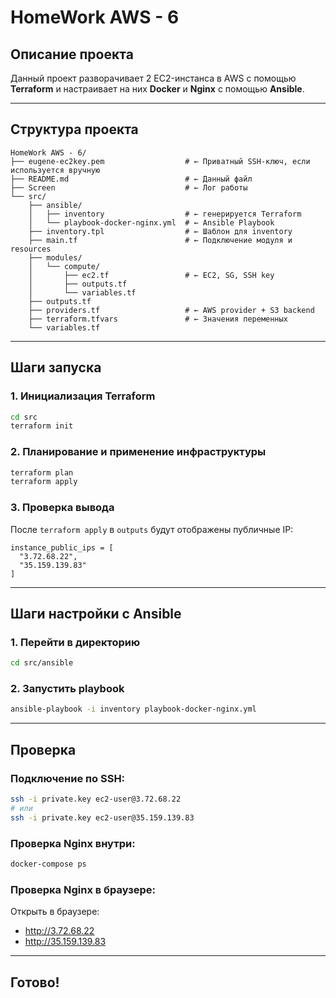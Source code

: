 # HomeWork AWS - 6

## Описание проекта

Данный проект разворачивает 2 EC2-инстанса в AWS с помощью **Terraform** и настраивает на них **Docker** и **Nginx** с помощью **Ansible**.

---

## Структура проекта

```
HomeWork AWS - 6/
├── eugene-ec2key.pem                  # ← Приватный SSH-ключ, если используется вручную
├── README.md                          # ← Данный файл
├── Screen                             # ← Лог работы
└── src/
    ├── ansible/
    │   ├── inventory                  # ← генерируется Terraform
    │   └── playbook-docker-nginx.yml  # ← Ansible Playbook
    ├── inventory.tpl                  # ← Шаблон для inventory
    ├── main.tf                        # ← Подключение модуля и resources
    ├── modules/
    │   └── compute/
    │       ├── ec2.tf                 # ← EC2, SG, SSH key
    │       ├── outputs.tf
    │       └── variables.tf
    ├── outputs.tf
    ├── providers.tf                   # ← AWS provider + S3 backend
    ├── terraform.tfvars               # ← Значения переменных
    └── variables.tf
```

---

## Шаги запуска

### 1. Инициализация Terraform

```bash
cd src
terraform init
```

### 2. Планирование и применение инфраструктуры

```bash
terraform plan
terraform apply
```

### 3. Проверка вывода

После `terraform apply` в `outputs` будут отображены публичные IP:

```
instance_public_ips = [
  "3.72.68.22",
  "35.159.139.83"
]
```

---

## Шаги настройки с Ansible

### 1. Перейти в директорию

```bash
cd src/ansible
```

### 2. Запустить playbook

```bash
ansible-playbook -i inventory playbook-docker-nginx.yml
```

---

## Проверка

### Подключение по SSH:

```bash
ssh -i private.key ec2-user@3.72.68.22
# или
ssh -i private.key ec2-user@35.159.139.83
```

### Проверка Nginx внутри:

```bash
docker-compose ps
```

### Проверка Nginx в браузере:

Открыть в браузере:

- http://3.72.68.22
- http://35.159.139.83

---

## Готово!